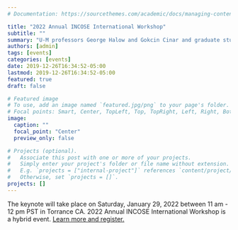 ```yaml
---
# Documentation: https://sourcethemes.com/academic/docs/managing-content/

title: "2022 Annual INCOSE International Workshop"
subtitle: ""
summary: "U-M professors George Halow and Gokcin Cinar and graduate student Julia Weiss will give a keynote speech on undergraduate model-based systems engineering program at the University of Michigan."
authors: [admin]
tags: [events]
categories: [events]
date: 2019-12-26T16:34:52-05:00
lastmod: 2019-12-26T16:34:52-05:00
featured: true
draft: false

# Featured image
# To use, add an image named `featured.jpg/png` to your page's folder.
# Focal points: Smart, Center, TopLeft, Top, TopRight, Left, Right, BottomLeft, Bottom, BottomRight.
image:
  caption: ""
  focal_point: "Center"
  preview_only: false

# Projects (optional).
#   Associate this post with one or more of your projects.
#   Simply enter your project's folder or file name without extension.
#   E.g. `projects = ["internal-project"]` references `content/project/deep-learning/index.md`.
#   Otherwise, set `projects = []`.
projects: []
---
```


The keynote will take place on Saturday, January 29, 2022 between 11 am - 12 pm PST in Torrance CA. 2022 Annual INCOSE International Workshop is a hybrid event. [Learn more and register.](https://www.incose.org/iw2022)
